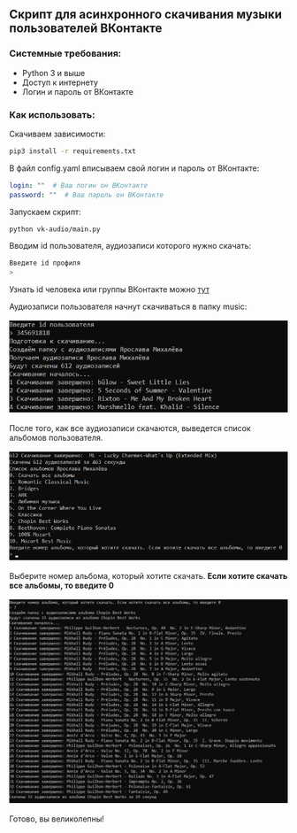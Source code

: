 ## Скрипт для асинхронного скачивания музыки пользователей ВКонтакте

### Системные требования:

* Python 3 и выше
* Доступ к интернету
* Логин и пароль от ВКонтакте

### Как использовать:

Скачиваем зависимости:
```bash
pip3 install -r requirements.txt
```

В файл config.yaml вписываем свой логин и пароль от ВКонтакте:
```yaml
login: ""  # Ваш логин он ВКонтакте
password: ""  # Ваш пароль он ВКонтакте
```

Запускаем скрипт:
```bash
python vk-audio/main.py
```

Вводим id пользователя, аудиозаписи которого нужно скачать:
```bash
Введите id профиля
> 
```

Узнать id человека или группы ВКонтакте можно [тут](https://regvk.com/id/)

Аудиозаписи пользователя начнут скачиваться в папку music:<br><br>
![](https://github.com/YarikMix/vk-audio/raw/main/images/1.png)<br><br>
После того, как все аудиозаписи скачаются, выведется список альбомов пользователя.<br><br>
![](https://github.com/YarikMix/vk-audio/raw/main/images/2.png)<br><br>
Выберите номер альбома, который хотите скачать. **Если хотите скачать все альбомы, то введите 0**<br><br>
![](https://github.com/YarikMix/vk-audio/raw/main/images/3.png)<br><br>
Готово, вы великолепны!<br><br>